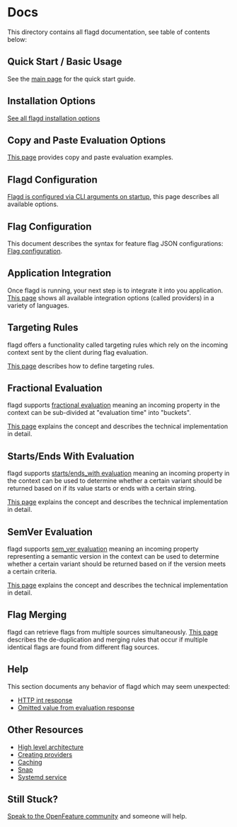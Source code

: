 # Docs

This directory contains all flagd documentation, see table of contents below:

## Quick Start / Basic Usage

See the [main page](../README.md) for the quick start guide.

## Installation Options

[See all flagd installation options](usage/installation_options.md)

## Copy and Paste Evaluation Options

[This page](usage/evaluation_examples.md) provides copy and paste evaluation examples.

## Flagd Configuration

[Flagd is configured via CLI arguments on startup](configuration/configuration.md), this page describes all available options.

## Flag Configuration

This document describes the syntax for feature flag JSON configurations: [Flag configuration](configuration/flag_configuration.md).

## Application Integration

Once flagd is running, your next step is to integrate it into you application. [This page](usage/flagd_providers.md) shows all available integration options (called providers) in a variety of languages.

## Targeting Rules

flagd offers a functionality called targeting rules which rely on the incoming context sent by the client during flag evaluation.

[This page](configuration/reusable_targeting_rules.md) describes how to define targeting rules.

## Fractional Evaluation

flagd supports [fractional evaluation](configuration/fractional_evaluation.md) meaning an incoming property in the context can be sub-divided at "evaluation time" into "buckets".

[This page](configuration/fractional_evaluation.md) explains the concept and describes the technical implementation in detail.

## Starts/Ends With Evaluation

flagd supports [starts/ends_with evaluation](configuration/string_comparison_evaluation.md) meaning an incoming property in the context can be used
to determine whether a certain variant should be returned based on if its value starts or ends with a certain string.

[This page](configuration/string_comparison_evaluation.md) explains the concept and describes the technical implementation in detail.

## SemVer Evaluation

flagd supports [sem_ver evaluation](configuration/sem_ver_evaluation.md) meaning an incoming property
representing a semantic version in the context can be used to determine whether a certain variant should be returned
based on if the version meets a certain criteria.

[This page](configuration/sem_ver_evaluation.md) explains the concept and describes the technical implementation in detail.

## Flag Merging

flagd can retrieve flags from multiple sources simultaneously. [This page](configuration/flag_configuration_merging.md) describes the de-duplication and merging rules that occur if multiple identical flags are found from different flag sources.

## Help

This section documents any behavior of flagd which may seem unexpected:

- [HTTP int response](./help/http_int_response.md)
- [Omitted value from evaluation response](./help/omitted_value_from_response.md)

## Other Resources

- [High level architecture](./other_resources/high_level_architecture.md)
- [Creating providers](./other_resources/creating_providers.md)
- [Caching](./other_resources/caching.md)
- [Snap](./other_resources/snap.md)
- [Systemd service](./other_resources/systemd_service.md)

## Still Stuck?

[Speak to the OpenFeature community](https://openfeature.dev/community) and someone will help.
